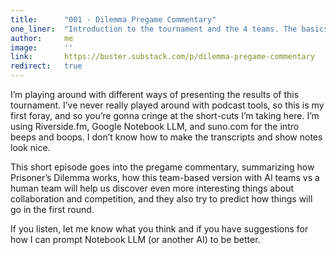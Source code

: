 ```yaml
---
title:      "001 - Dilemma Pregame Commentary"
one_liner:  "Introduction to the tournament and the 4 teams. The basics that you need to know before this tournament's first round is played shortly."
author:     me
image:      ''
link:       https://buster.substack.com/p/dilemma-pregame-commentary
redirect:   true
---
```


I’m playing around with different ways of presenting the results of this tournament. I’ve never really played around with podcast tools, so this is my first foray, and so you’re gonna cringe at the short-cuts I’m taking here. I’m using Riverside.fm, Google Notebook LLM, and suno.com for the intro beeps and boops. I don’t know how to make the transcripts and show notes look nice.

This short episode goes into the pregame commentary, summarizing how Prisoner’s Dilemma works, how this team-based version with AI teams vs a human team will help us discover even more interesting things about collaboration and competition, and they also try to predict how things will go in the first round.

If you listen, let me know what you think and if you have suggestions for how I can prompt Notebook LLM (or another AI) to be better.